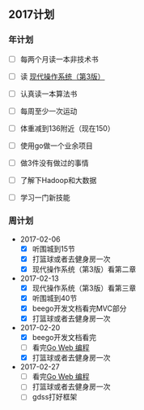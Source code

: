 ## 2017计划

### 年计划

- [ ] 每两个月读一本非技术书

- [ ] 读 [现代操作系统（第3版）](https://book.douban.com/subject/3852290/)

- [ ] 认真读一本算法书

- [ ] 每周至少一次运动

- [ ] 体重减到136附近（现在150）

- [ ] 使用go做一个业余项目

- [ ] 做3件没有做过的事情

- [ ] 了解下Hadoop和大数据

- [ ] 学习一门新技能

### 周计划

+ 2017-02-06
  - [x] 听围城到15节
  - [x] 打篮球或者去健身房一次
  - [x] 现代操作系统（第3版）看第二章
+ 2017-02-13
  - [x] 现代操作系统（第3版）看第三章
  - [x] 听围城到40节
  - [x] beego开发文档看完MVC部分
  - [x] 打篮球或者去健身房一次
+ 2017-02-20
  - [x] beego开发文档看完
  - [ ] 看完[Go Web 编程](https://www.gitbook.com/read/book/wizardforcel/build-web-application-with-golang)
  - [x] 打篮球或者去健身房一次
+ 2017-02-27
  - [ ] 看完[Go Web 编程](https://www.gitbook.com/read/book/wizardforcel/build-web-application-with-golang)
  - [ ] 打篮球或者去健身房一次
  - [ ] gdss打好框架